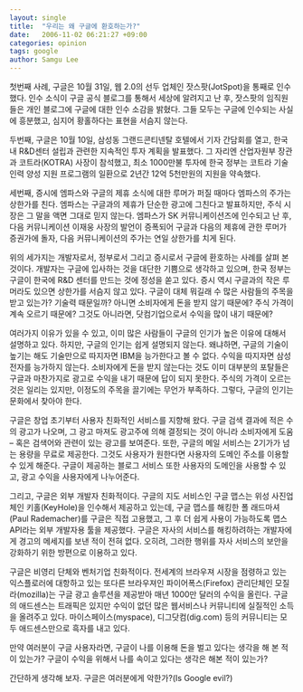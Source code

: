 ```yaml
---
layout: single
title:  "우리는 왜 구글에 환호하는가?"
date:   2006-11-02 06:21:27 +09:00
categories: opinion
tags: google
author: Samgu Lee
---
```

첫번째 사례, 구글은 10월 31일, 웹 2.0의 선두 업체인 잣스팟(JotSpot)을 통째로 인수했다. 인수 소식이 구글 공식 블로그를 통해서 세상에 알려지고 난 후, 잣스팟의 임직원들은 개인 블로그에 구글에 대한 인수 소감을 밝혔다. 그들 모두는 구글에 인수되는 사실에 흥분했고, 심지어 황홀하다는 표현을 서슴지 않는다.

두번째, 구글은 10월 10일, 삼성동 그랜드콘티넨탈 호텔에서 기자 간담회를 열고, 한국 내 R&#038;D센터 설립과 관련한 지속적인 투자 계획을 발표했다. 그 자리엔 산업자원부 장관과 코트라(KOTRA) 사장이 참석했고, 최소 1000만불 투자에 한국 정부는 코트라 기술인력 양성 지원 프로그램의 일환으로 2년간 12억 5천만원의 지원을 약속했다.

세번째, 증시에 엠파스와 구글의 제휴 소식에 대한 루머가 퍼질 때마다 엠파스의 주가는 상한가를 친다. 엠파스는 구글과의 제휴가 단순한 광고에 그친다고 발표하지만, 주식 시장은 그 말을 액면 그대로 믿지 않는다. 엠파스가 SK 커뮤니케이션즈에 인수되고 난 후, 다음 커뮤니케이션 이재웅 사장의 발언이 증폭되어 구글과 다음의 제휴에 관한 루머가 증권가에 돌자, 다음 커뮤니케이션의 주가는 연일 상한가를 치게 된다.

위의 세가지는 개발자로서, 정부로서 그리고 증시로서 구글에 환호하는 사례를 살펴 본 것이다. 개발자는 구글에 입사하는 것을 대단한 기쁨으로 생각하고 있으며, 한국 정부는 구글이 한국에 R&#038;D 센터를 만드는 것에 정성을 쏟고 있다. 증시 역시 구글과의 작은 루머라도 있으면 상한가를 서슴지 않고 있다. 구글이 대체 뭐길래 수 많은 사람들의 주목을 받고 있는가? 기술력 때문일까? 아니면 소비자에게 돈을 받지 않기 때문에? 주식 가격이 계속 오르기 때문에? 그것도 아니라면, 닷컴기업으로서 수익을 많이 내기 때문에?

여러가지 이유가 있을 수 있고, 이미 많은 사람들이 구글의 인기가 높은 이유에 대해서 설명하고 있다. 하지만, 구글의 인기는 쉽게 설명되지 않는다. 왜냐하면, 구글의 기술이 높기는 해도 기술만으로 따지자면 IBM을 능가한다고 볼 수 없다. 수익을 따지자면 삼성전자를 능가하지 않는다. 소비자에게 돈을 받지 않는다는 것도 이미 대부분의 포탈들은 구글과 마찬가지로 광고로 수익을 내기 때문에 답이 되지 못한다. 주식의 가격이 오르는 것은 일리는 있지만, 이정도의 주목을 끌기에는 무언가 부족하다. 그렇다, 구글의 인기는 문화에서 찾아야 한다.

구글은 창업 초기부터 사용자 친화적인 서비스를 지향해 왔다. 구글 검색 결과에 적은 수의 광고가 나오며, 그 광고 마져도 광고주에 의해 결정되는 것이 아니라 소비자에게 도움 – 혹은 검색어와 관련이 있는 광고를 보여준다. 또한, 구글의 메일 서비스는 2기가가 넘는 용량을 무료로 제공한다. 그것도 사용자가 원한다면 사용자의 도메인 주소를 이용할 수 있게 해준다. 구글이 제공하는 블로그 서비스 또한 사용자의 도메인을 사용할 수 있고, 광고 수익을 사용자에게 나누어준다.

그리고, 구글은 외부 개발자 친화적이다. 구글의 지도 서비스인 구글 맵스는 위성 사진업체인 키홀(KeyHole)을 인수해서 제공하고 있는데, 구글 맵스를 해킹한 폴 래드마셔(Paul Rademacher)를 구글은 직접 고용했고, 그 후 더 쉽게 사용이 가능하도록 맵스API라는 외부 개발자용 툴을 제공했다. 구글은 자사의 서비스를 해킹하려하는 개발자에게 경고의 메세지를 보낸 적이 전혀 없다. 오히려, 그러한 행위를 자사 서비스의 보안을 강화하기 위한 방편으로 이용하고 있다.

구글은 비영리 단체와 벤처기업 친화적이다. 전세계의 브라우져 시장을 점령하고 있는 익스플로러에 대항하고 있는 또다른 브라우져인 파이어폭스(Firefox) 관리단체인 모질라(mozilla)는 구글 광고 솔루션을 제공받아 매년 1000만 달러의 수익을 올린다. 구글의 애드센스는 트래픽은 있지만 수익이 없던 많은 웹서비스나 커뮤니티에 실질적인 소득을 올려주고 있다. 마이스페이스(myspace), 디그닷컴(dig.com) 등의 커뮤니티는 모두 애드센스만으로 흑자를 내고 있다.

만약 여러분이 구글 사용자라면, 구글이 나를 이용해 돈을 벌고 있다는 생각을 해 본 적이 있는가? 구글이 수익을 위해서 나를 속이고 있다는 생각은 해본 적이 있는가?

간단하게 생각해 보자. 구글은 여러분에게 악한가?(Is Google evil?)
